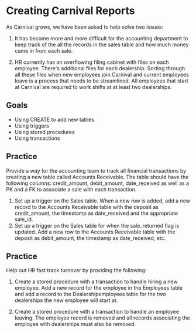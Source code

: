 # Creating Carnival Reports

As Carnival grows, we have been asked to help solve two issues:

1. It has become more and more difficult for the accounting department to keep track of the all the records in the sales table and how much money came in from each sale. 

1. HR currently has an overflowing filing cabinet with files on each employee. There's additional files for each dealership. Sorting through all these files when new employees join Carnival and current employees leave is a process that needs to be streamlined. All employees that start at Carnival are required to work shifts at at least two dealerships.

## Goals

 - Using CREATE to add new tables
 - Using triggers
 - Using stored procedures
 - Using transactions

## Practice

Provide a way for the accounting team to track all financial transactions by creating a new table called Accounts Receivable. The table should have the following columns: credit_amount, debit_amount, date_received as well as a PK and a FK to associate a sale with each transaction.

1. Set up a trigger on the Sales table. When a new row is added, add a new record to the Accounts Receivable table with the deposit as credit_amount, the timestamp as date_received and the appropriate sale_id.
1. Set up a trigger on the Sales table for when the sale_returned flag is updated. Add a new row to the Accounts Receivable table with the deposit as debit_amount, the timestamp as date_received, etc.

## Practice

Help out HR fast track turnover by providing the following:

1. Create a stored procedure with a transaction to handle hiring a new employee. Add a new record for the employee in the Employees table and add a record to the Dealershipemployees table for the two dealerships the new employee will start at.

1. Create a stored procedure with a transaction to handle an employee leaving. The employee record is removed and all records associating the employee with dealerships must also be removed.
